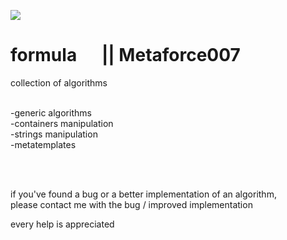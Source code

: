 <image src="http://i.imgur.com/TxOLM6f.png"></image>

# formula &nbsp;&nbsp;&nbsp;&nbsp; ||&nbsp;Metaforce007<br/>

collection of algorithms

<br/>-generic algorithms
<br/>-containers manipulation
<br/>-strings manipulation
<br/>-metatemplates

<br/><br/>

if you've found a bug or a better implementation of an algorithm,<br/>
please contact me with the bug / improved implementation<br/>

every help is appreciated

